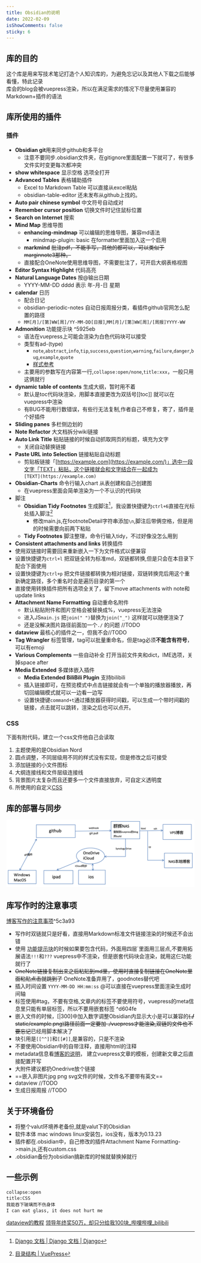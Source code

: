 ```yaml
---
title: Obsidian的说明  
date: 2022-02-09  
isShowComments: false
sticky: 6
---
```

##  库的目的
这个库是用来写技术笔记打造个人知识库的，为避免忘记以及其他人下载之后能够看懂，特此记录  
库会的blog会被vuepress渲染，所以在满足需求的情况下尽量使用兼容的Markdown+插件的语法
## 库所使用的插件
### 插件
- **Obsidian git**用来同步github和多平台
  - 注意不要同步.obsidian文件夹，在gitignore里面配置一下就可了，有很多文件实时变更每次都冲突
- **show whitespace** 显示空格 选项全打开
- **Advanced Tables** 表格辅助插件
  - Excel to Markdown Table 可以直接从excel粘贴
  - obsidian-table-editor 还未发布从github上找的。
- **Auto pair chinese symbol** 中文符号自动成对
- **Remember cursor position** 切换文件时记住鼠标位置
- **Search on Internet** 搜索
- **Mind Map** 思维导图
  - **enhancing-mindmap** 可以编辑的思维导图，兼容md语法
    -  mindmap-plugin: basic 在formatter里面加入这一个启用
  - **markmind** ~~批注pdf，不能手写，其他的都可以，可以类似于marginnote3那种。~~
  -  直接配合OneNote使用思维导图，不需要批注了，可开启大纲表格视图
- **Editor Syntax Highlight** 代码高亮
- **Natural Language Dates** 按@输出日期
  - YYYY-MM-DD dddd 表示 年-月-日 星期
- **calendar** 日历
  - 配合日记
  - obsidian-periodic-notes 自动日报周报分类，看插件github官网怎么配置的路径
  - `MM[月]/[第]WW[周]/YY-MM-DD[日报]`,`MM[月]/[第]WW[周]/[周报]YYYY-WW`
- **Admonition** 功能提示块 ^5925eb
  - 语法在vuepress上可能会渲染为白色代码块可以接受
  - 类型有ad-(type)
    - `note`,`abstract`,`info`,`tip`,`success`,`question`,`warning`,`failure`,`danger`,`bug`,`example`,`quote`
    - [样式参考](https://squidfunk.github.io/mkdocs-material/reference/admonitions/#inline-blocks)
  - 主要用的参数写在内容第一行,`collapse:open/none`,`title:xxx`，一般只用这俩就行
- **dynamic table of contents** 生成大纲，暂时用不着
  - 默认是toc代码块渲染，用脚本直接更改为双括号[\[toc]\] 就可以在vuepress中渲染
  - 有BUG不能用行数错误，有些行无法复制,作者自己不修复，寄了，插件是个好插件
- **Sliding panes** 多栏侧边划的
- **Note Refactor** 大文档拆分wiki链接
- **Auto Link Title** 粘贴链接的时候自动抓取网页的标题，填充为文字
  - 关闭自动替换链接
- **Paste URL into Selection** 链接粘贴自动标题
  - 剪贴板链接「[https://example.com](https://example.com/)」选中一段文字「TEXT」粘贴，这个链接就会和文字结合在一起成为  
    `[TEXT](https://example.com)`
- **Obsidian-Charts** 命令行输入chart 从表创建和自己创建图
  - 在vuepress里面会简单渲染为一个不认识的代码块
- 脚注
  - **Obsidian Tidy Footnotes** 生成脚注[^1]，我设置快捷键为`ctrl+6`直接在光标处插入脚注[^2]
    - 修改main.js,在footnoteDetail字符串添加`\n`,脚注后带俩空格，但是用的时候需要向前两下粘贴
  - **Tidy Footnotes** 脚注整理，命令行输入tidy，不过好像没怎么用到
-  **Consistent attachments and links** 转换插件
  - 使用双链接时需要回来重新嵌入一下为文件格式以便兼容
  - 设置快捷键为`ctrl+l` 把双链全转为标准md，双链都转换,但是只会在本目录下配合下面使用
  - 设置快捷键为`ctrl+p` 把文件链接都转换为相对链接，双链转换完后用这个重新确定路径，多个重名时会是遍历目录的第一个
  - 直接使用转换插件把所有选项全关了，留下move attachments with note和update links
- **Attachment Name Formatting** 自动重命名附件
  - 默认粘贴附件和图片空格会被替换成%，vuepress无法渲染
  - 进入JS`main.js` 把`join(" ")`替换为`join("_")` 这样就可以随便渲染了
  - 还是没解决图片路径前面加一个`./` 的问题 //TODO
- **dataview** 最核心的插件之一，但我不会//TODO
- **Tag Wrangler** 标签管理，tag可以批量重命名，但是tag必须**不能含有符号**，可以有emoji
- **Various Complements** 一些自动补全 打开当前文件夹和dict，IME选项，关掉space after
- **Media Extended** 多媒体嵌入插件
  - **Media Extended BiliBili Plugin** 支持bilibili
  - 插入链接即可，在预览模式中点击链接就会有一个单独的播放器播放，再切回编辑模式就可以一边看一边写
  - 设置快捷键`command+t`通过播放器获得时间戳，可以生成一个带时间戳的链接，点击就可以跳转，渲染之后也可以点开。
### CSS
下面有附代码，建立一个css文件他自己会读取
1. 主题使用的是Obsidian Nord
2. 圆点调整，不同层级用不同的样式没有实现，但是修改之后可接受
3. 添加链接的小文件图标
4. 大纲连接线和文件层级连接线
5. 背景图片太复杂而且还要多一个文件直接放弃，可自定义透明度
6. 所使用的自定义[CSS](https://1drv.ms/u/s!Ave4mfYaItDJhMdWWLsPoUdrShE2lw?e=H3snSQ)
## 库的部署与同步
![|900](./static/Obsidian_images_1.png)
## 库写作时的注意事项
[博客写作的注意事项](./blogReadme.md#^255951)^5c3a93
- 写作时双链就只是好看，直接用Markdown标准文件链接渲染的时候还不会出错
- 使用 [功能提示块](#^5925eb)的时候如果要包含代码，外面用四层\`里面用三层点,不要用拓展语法`!!!`和`???` vuepress中不渲染，但是嵌套代码块会渲染，就用这仨功能就行了
- ~~OneNote链接复制出来之后粘贴到md里，使用时直接复制链接在OneNote里面粘贴点击就跳到了~~ OneNote准备弃用了，goodnotes替代吧
- 插入时间设置 `YYYY-MM-DD HH:mm:ss` @可以直接在vuepress里面渲染生成时间轴
- 标签使用\#tag，不要有空格,文章内的标签不要使用符号，vuepress的meta信息里只能有单层标签，所以不要用嵌套标签 ^d604fe
- 嵌入文件的时候，[|300]中加入数字调整Obsidian内显示大小是可以兼容的~~(**./** static/example.png)路径前面一定要加
  ./vuepress才能渲染,双链的文件也不要忘记~~已经用脚本解决了
- 块引用是`[[^^]]`和`[[#]]`,是兼容的，只是不渲染
- 不要使用Obsidian中的自带注释，直接用html的注释
- metadata信息看[博客的说明](./blogReadme.md#^18f313)， 建立vuepress文章的模板，创建新文章之后直接配置开写
- 大附件建议都扔Onedrive放个链接
- ==嵌入非图片jpg png svg文件的时候，文件名不要带有英文==
- dataview //TODO
- 生成日报周报 //TODO
## 关于环境备份
- 将整个valut环境养老备份,就是valut下的Obsidian
- 软件本体 mac windows linux安装包，ios没有，版本为0.13.23
- 插件都在.obsidian中，自己修改的插件Attachment Name Formatting->main.js,还有custom.css
- .obsidian备份为obsidian搞新库的时候就替换掉就行
## 一些示例
````ad-note 
collapse:open
title:CSS
我能吞下玻璃而不伤身体  
I can eat glass, it does not hurt me
````
[dataview的教程](https://zhuanlan.zhihu.com/p/393550306)
[领导年终奖50万，却只分给我100块_哔哩哔哩_bilibili](https://www.bilibili.com/video/BV1eS4y1C7wu)


[^1]: [Django 文档 | Django 文档 | Django](https://docs.djangoproject.com/zh-hans/2.2/)  
[^2]: [目录结构 | VuePress](https://v1.vuepress.vuejs.org/zh/guide/directory-structure.html)  

